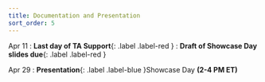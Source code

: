 ```yaml
---
title: Documentation and Presentation
sort_order: 5
---
```


Apr 11
: **Last day of TA Support**{: .label .label-red }
: **Draft of Showcase Day slides due**{: .label .label-red }

Apr 29
: **Presentation**{: .label .label-blue }Showcase Day **(2-4 PM ET)**
